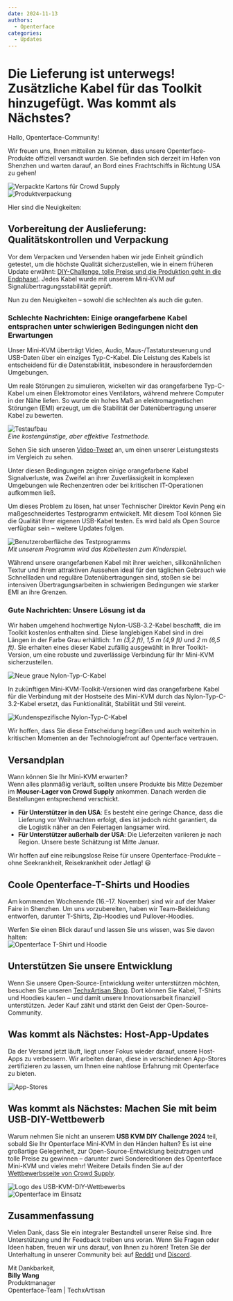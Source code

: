 ```yaml
---
date: 2024-11-13
authors:
  - Openterface
categories:
  - Updates
---
```


# Die Lieferung ist unterwegs! Zusätzliche Kabel für das Toolkit hinzugefügt. Was kommt als Nächstes?

Hallo, Openterface-Community!

Wir freuen uns, Ihnen mitteilen zu können, dass unsere Openterface-Produkte offiziell versandt wurden. Sie befinden sich derzeit im Hafen von Shenzhen und warten darauf, an Bord eines Frachtschiffs in Richtung USA zu gehen!

![Verpackte Kartons für Crowd Supply](pic/241107-s.jpeg)  
![Produktverpackung](pic/241107-p.jpg)

Hier sind die Neuigkeiten:

## Vorbereitung der Auslieferung: Qualitätskontrollen und Verpackung

Vor dem Verpacken und Versenden haben wir jede Einheit gründlich getestet, um die höchste Qualität sicherzustellen, wie in einem früheren Update erwähnt: [DIY-Challenge, tolle Preise und die Produktion geht in die Endphase!](https://www.crowdsupply.com/techxartisan/openterface-mini-kvm/updates/diy-challenge-cool-prizes-and-production-nears-the-finish-line). Jedes Kabel wurde mit unserem Mini-KVM auf Signalübertragungsstabilität geprüft.

Nun zu den Neuigkeiten – sowohl die schlechten als auch die guten.

### Schlechte Nachrichten: Einige orangefarbene Kabel entsprachen unter schwierigen Bedingungen nicht den Erwartungen

Unser Mini-KVM überträgt Video, Audio, Maus-/Tastatursteuerung und USB-Daten über ein einziges Typ-C-Kabel. Die Leistung des Kabels ist entscheidend für die Datenstabilität, insbesondere in herausfordernden Umgebungen.

Um reale Störungen zu simulieren, wickelten wir das orangefarbene Typ-C-Kabel um einen Elektromotor eines Ventilators, während mehrere Computer in der Nähe liefen. So wurde ein hohes Maß an elektromagnetischen Störungen (EMI) erzeugt, um die Stabilität der Datenübertragung unserer Kabel zu bewerten.

![Testaufbau](pic/241107-0.jpg)  
*Eine kostengünstige, aber effektive Testmethode.*

Sehen Sie sich unseren [Video-Tweet](https://x.com/TechxArtisan/status/1856559677296816347) an, um einen unserer Leistungstests im Vergleich zu sehen.

Unter diesen Bedingungen zeigten einige orangefarbene Kabel Signalverluste, was Zweifel an ihrer Zuverlässigkeit in komplexen Umgebungen wie Rechenzentren oder bei kritischen IT-Operationen aufkommen ließ.

Um dieses Problem zu lösen, hat unser Technischer Direktor Kevin Peng ein maßgeschneidertes Testprogramm entwickelt. Mit diesem Tool können Sie die Qualität Ihrer eigenen USB-Kabel testen. Es wird bald als Open Source verfügbar sein – weitere Updates folgen.

![Benutzeroberfläche des Testprogramms](pic/241107-1.jpg)  
*Mit unserem Programm wird das Kabeltesten zum Kinderspiel.*

Während unsere orangefarbenen Kabel mit ihrer weichen, silikonähnlichen Textur und ihrem attraktiven Aussehen ideal für den täglichen Gebrauch wie Schnellladen und reguläre Datenübertragungen sind, stoßen sie bei intensiven Übertragungsarbeiten in schwierigen Bedingungen wie starker EMI an ihre Grenzen.

### Gute Nachrichten: Unsere Lösung ist da

Wir haben umgehend hochwertige Nylon-USB-3.2-Kabel beschafft, die im Toolkit kostenlos enthalten sind. Diese langlebigen Kabel sind in drei Längen in der Farbe Grau erhältlich: *1 m (3,2 ft)*, *1,5 m (4,9 ft)* und *2 m (6,5 ft)*. Sie erhalten eines dieser Kabel zufällig ausgewählt in Ihrer Toolkit-Version, um eine robuste und zuverlässige Verbindung für Ihr Mini-KVM sicherzustellen.

![Neue graue Nylon-Typ-C-Kabel](pic/241107-2.jpg)

In zukünftigen Mini-KVM-Toolkit-Versionen wird das orangefarbene Kabel für die Verbindung mit der Hostseite des Mini-KVM durch das Nylon-Typ-C-3.2-Kabel ersetzt, das Funktionalität, Stabilität und Stil vereint.

![Kundenspezifische Nylon-Typ-C-Kabel](pic/241107-3.jpg)

Wir hoffen, dass Sie diese Entscheidung begrüßen und auch weiterhin in kritischen Momenten an der Technologiefront auf Openterface vertrauen.

## Versandplan

Wann können Sie Ihr Mini-KVM erwarten?  
Wenn alles planmäßig verläuft, sollten unsere Produkte bis Mitte Dezember im **Mouser-Lager von Crowd Supply** ankommen. Danach werden die Bestellungen entsprechend verschickt.

- **Für Unterstützer in den USA**: Es besteht eine geringe Chance, dass die Lieferung vor Weihnachten erfolgt, dies ist jedoch nicht garantiert, da die Logistik näher an den Feiertagen langsamer wird.
- **Für Unterstützer außerhalb der USA**: Die Lieferzeiten variieren je nach Region. Unsere beste Schätzung ist Mitte Januar.

Wir hoffen auf eine reibungslose Reise für unsere Openterface-Produkte – ohne Seekrankheit, Reisekrankheit oder Jetlag! 😃

## Coole Openterface-T-Shirts und Hoodies

Am kommenden Wochenende (16.–17. November) sind wir auf der Maker Faire in Shenzhen. Um uns vorzubereiten, haben wir Team-Bekleidung entworfen, darunter T-Shirts, Zip-Hoodies und Pullover-Hoodies.

Werfen Sie einen Blick darauf und lassen Sie uns wissen, was Sie davon halten:  
![Openterface T-Shirt und Hoodie](pic/241107-c.jpg)

## Unterstützen Sie unsere Entwicklung

Wenn Sie unsere Open-Source-Entwicklung weiter unterstützen möchten, besuchen Sie unseren [TechxArtisan Shop](https://shop.techxartisan.com/). Dort können Sie Kabel, T-Shirts und Hoodies kaufen – und damit unsere Innovationsarbeit finanziell unterstützen. Jeder Kauf zählt und stärkt den Geist der Open-Source-Community.

## Was kommt als Nächstes: Host-App-Updates

Da der Versand jetzt läuft, liegt unser Fokus wieder darauf, unsere Host-Apps zu verbessern. Wir arbeiten daran, diese in verschiedenen App-Stores zertifizieren zu lassen, um Ihnen eine nahtlose Erfahrung mit Openterface zu bieten.

![App-Stores](pic/241107-4.png)

## Was kommt als Nächstes: Machen Sie mit beim USB-DIY-Wettbewerb

Warum nehmen Sie nicht an unserem **USB KVM DIY Challenge 2024** teil, sobald Sie Ihr Openterface Mini-KVM in den Händen halten? Es ist eine großartige Gelegenheit, zur Open-Source-Entwicklung beizutragen und tolle Preise zu gewinnen – darunter zwei Sondereditionen des Openterface Mini-KVM und vieles mehr! Weitere Details finden Sie auf der [Wettbewerbsseite von Crowd Supply](https://www.crowdsupply.com/techxartisan/usb-kvm-diy-challenge-2024).

![Logo des USB-KVM-DIY-Wettbewerbs](pic/usb-kvm-diy-2024-logo.svg)  
![Openterface im Einsatz](pic/openterface-241017-03_jpg_md-xl.jpg)

## Zusammenfassung

Vielen Dank, dass Sie ein integraler Bestandteil unserer Reise sind. Ihre Unterstützung und Ihr Feedback treiben uns voran. Wenn Sie Fragen oder Ideen haben, freuen wir uns darauf, von Ihnen zu hören! Treten Sie der Unterhaltung in unserer Community bei: auf [Reddit](https://openterface.com/reddit) und [Discord](https://openterface.com/discord).

Mit Dankbarkeit,  
**Billy Wang**  
Produktmanager  
Openterface-Team | TechxArtisan
